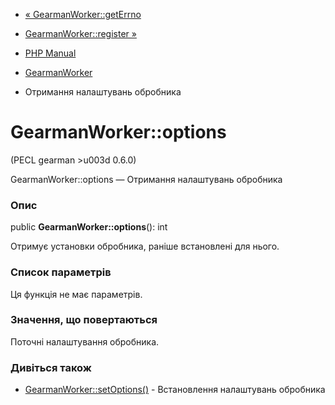 - [« GearmanWorker::getErrno](gearmanworker.geterrno.md)
- [GearmanWorker::register »](gearmanworker.register.md)

- [PHP Manual](index.md)
- [GearmanWorker](class.gearmanworker.md)
- Отримання налаштувань обробника

# GearmanWorker::options

(PECL gearman \>u003d 0.6.0)

GearmanWorker::options — Отримання налаштувань обробника

### Опис

public **GearmanWorker::options**(): int

Отримує установки обробника, раніше встановлені для нього.

### Список параметрів

Ця функція не має параметрів.

### Значення, що повертаються

Поточні налаштування обробника.

### Дивіться також

- [GearmanWorker::setOptions()](gearmanworker.setoptions.md) -
Встановлення налаштувань обробника
